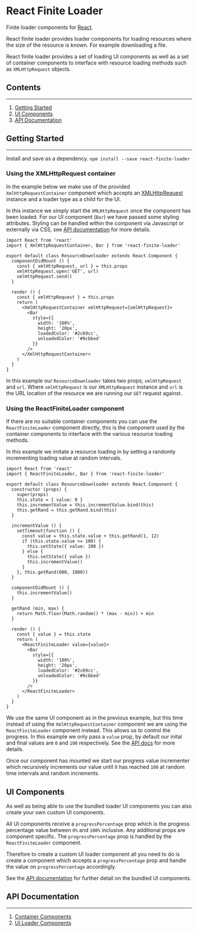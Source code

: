 # React Finite Loader
Finite loader components for [React](https://reactjs.org/).

React finite loader provides loader components for loading resources where the size of the resource is known. For example downloading a file.

React finite loader provides a set of loading UI components as well as a set of container components to interface with resource loading methods such as `XMLHttpRequest` objects.

## Contents
----
1. [Getting Started](#getting-started)
1. [UI Components](#ui-components)
1. [API Documentation](#api-documentation)

## Getting Started
----
Install and save as a dependency.
`npm install --save react-finite-loader`

### Using the XMLHttpRequest container
In the example below we make use of the provided `XmlHttpRequestContainer` component which accepts an [XMLHttpRequest](https://developer.mozilla.org/en-US/docs/Web/API/XMLHttpRequest) instance and a loader type as a child for the UI.

In this instance we simply start the `XMLHttpRequest` once the component has been loaded. For our UI component (`Bar`) we have passed some styling attributes. Styling can be handled within the component via Javascript or externally via CSS, see [API documentation](#api-documentation) for more details.
```
import React from 'react'
import { XmlHttpRequestContainer, Bar } from 'react-finite-loader'

export default class ResourceDownloader extends React.Component {
  componentDidMount () {
    const { xmlHttpRequest, url } = this.props
    xmlHttpRequest.open('GET', url)
    xmlHttpRequest.send()
  }

  render () {
    const { xmlHttpRequest } = this.props
    return (
      <XmlHttpRequestContainer xmlHttpRequest={xmlHttpRequest}>
        <Bar
          style={{
            width: '100%',
            height: '20px',
            loadedColor: '#2c69cc',
            unloadedColor: '#9cbbed'
          }}
        />
      </XmlHttpRequestContainer>
    )
  }
}
```

In this example our `ResourceDownloader` takes two props; `xmlHttpRequest` and `url`. Where `xmlHttpRequest` is our `XMLHttpRequest` instance and `url` is the URL location of the resource we are running our `GET` request against.

### Using the ReactFiniteLoader component
If there are no suitable container components you can use the `ReactFiniteLoader` component directly, this is the component used by the container components to interface with the various resource loading methods.

In this example we imitate a resource loading in by setting a randomly incrementing loading value at random intervals.

```
import React from 'react'
import { ReactFiniteLoader, Bar } from 'react-finite-loader'

export default class ResourceDownloader extends React.Component {
  constructor (props) {
    super(props)
    this.state = { value: 0 }
    this.incrementValue = this.incrementValue.bind(this)
    this.getRand = this.getRand.bind(this)
  }

  incrementValue () {
    setTimeout(function () {
      const value = this.state.value + this.getRand(1, 12)
      if (this.state.value >= 100) {
        this.setState({ value: 100 })
      } else {
        this.setState({ value })
        this.incrementValue()
      }
    }, this.getRand(600, 1800))
  }

  componentDidMount () {
    this.incrementValue()
  }

  getRand (min, max) {
    return Math.floor(Math.random() * (max - min)) + min
  }

  render () {
    const { value } = this.state
    return (
      <ReactFiniteLoader value={value}>
        <Bar
          style={{
            width: '100%',
            height: '20px',
            loadedColor: '#2c69cc',
            unloadedColor: '#9cbbed'
          }}
        />
      </ReactFiniteLoader>
    )
  }
}
```

We use the same UI component as in the previous example, but this time instead of using the `XmlHttpRequestContainer` component we are using the `ReactFiniteLoader` component instead. This allows us to control the progress. In this example we only pass a `value` prop, by default our inital and final values are `0` and `100` respectively. See the [API docs](#api-documentation) for more details.

Once our component has mounted we start our progress value incrementer which recursively increments our value until it has reached `100` at random time intervals and random increments.

## UI Components
As well as being able to use the bundled loader UI components you can also create your own custom UI components.

All UI components receive a `progressPercentage` prop which is the progress percentage value between `0%` and `100%` inclusive. Any additional props are component specific. The `progressPercentage` prop is handled by the `ReactFiniteLoader` component.

Therefore to create a custom UI loader component all you need to do is create a component which accepts a `progressPercentage` prop and handle the value on `progressPercentage` accordingly.

See the [API documentation](#api-documentation) for further detail on the bundled UI components.

## API Documentation
----
1. [Container Components](docs/CONTAINERS.md)
1. [UI Loader Components](docs/LOADERS.md)
